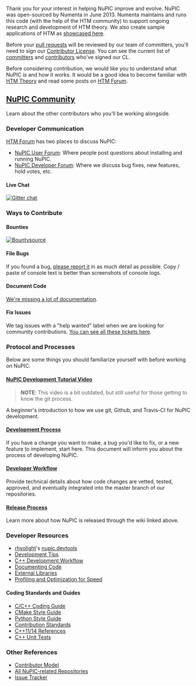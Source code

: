 Thank you for your interest in helping NuPIC improve and evolve. NuPIC was open-sourced by Numenta in June 2013. Numenta maintains and runs this code (with the help of the HTM community) to support ongoing research and development of HTM theory. We also create sample applications of HTM as [showcased here](http://numenta.com/applications/).

Before your [pull requests](https://help.github.com/articles/using-pull-requests) will be reviewed by our team of committers, you'll need to sign our [Contributor License](http://numenta.org/licenses/cl/). You can see the current list of [committers](http://numenta.org/committers/) and [contributors](http://numenta.org/contributors/) who've signed our CL.

Before considering contribution, we would like you to understand what NuPIC is and how it works. It would be a good idea to become familiar with [HTM Theory](https://numenta.org/htm-school/) and read some posts on [HTM Forum](https://discourse.numenta.org/).

## [NuPIC Community](https://numenta.org/community/)

Learn about the other contributors who you'll be working alongside.

### Developer Communication

[HTM Forum](https://discourse.numenta.org/) has two places to discuss NuPIC:

- [NuPIC User Forum](https://discourse.numenta.org/c/nupic): Where people post questions about installing and running NuPIC.
- [NuPIC Developer Forum](https://discourse.numenta.org/c/nupic/developers): Where we discuss bug fixes, new features, hold votes, etc.

#### Live Chat

[![Gitter chat](https://badges.gitter.im/numenta.png)](https://gitter.im/numenta)

### Ways to Contribute

#### Bounties

[![Bountysource](https://www.bountysource.com/badge/team?team_id=2156&style=bounties_received)](https://www.bountysource.com/teams/numenta/issues?utm_source=numenta&utm_medium=shield&utm_campaign=bounties_received)

#### File Bugs

If you found a bug, [please report it](https://github.com/numenta/nupic/issues) in as much detail as possible. Copy / paste of console text is better than screenshots of console logs.

#### Document Code

[We're missing a lot of documentation](docs/README.md).

#### Fix Issues

We tag issues with a "help wanted" label when we are looking for community contributions. [You can see all these tickets here](https://github.com/numenta/nupic/labels/status%3Ahelp%20wanted).

### Protocol and Processes

Below are some things you should familiarize yourself with before working on NuPIC.

#### [NuPIC Development Tutorial Video](https://www.youtube.com/watch?v=Yc3PKaT1knU)

> **NOTE**: This video is a bit outdated, but still useful for those getting to know the git process.

A beginner's introduction to how we use git, Github, and Travis-CI for NuPIC development.

#### [Development Process](https://discourse.numenta.org/t/development-process/2133/1)

If you have a change you want to make, a bug you'd like to fix, or a new feature to implement, start here. This document will inform you about the process of developing NuPIC.

#### [Developer Workflow](https://discourse.numenta.org/t/developer-workflow/2132/1)

Provide technical details about how code changes are vetted, tested, approved, and eventually integrated into the master branch of our repositories.

#### [Release Process](RELEASE.md)

Learn more about how NuPIC is released through the wiki linked above.

### Developer Resources
- [rhyolight](https://github.com/rhyolight)'s [nupic.devtools](https://github.com/rhyolight/nupic.devtools)
- [Development Tips](https://discourse.numenta.org/t/development-tips/2140)
- [C++ Development Workflow](https://github.com/numenta/nupic.core/wiki/Development-Workflow)
- [Documenting Code](docs/README.md)
- [External Libraries](https://discourse.numenta.org/t/external-libraries/2141)
- [Profiling and Optimization for Speed](https://github.com/numenta/nupic/wiki/Optimization-&-Profiling,-Speed)

#### Coding Standards and Guides

- [C/C++ Coding Guide](https://github.com/numenta/nupic/wiki/C-Coding-Guide)
- [CMake Style Guide](https://discourse.numenta.org/t/cmake-style-guide/2137/1)
- [Python Style Guide](https://discourse.numenta.org/t/python-style-guide/2128/1)
- [Contribution Standards](https://discourse.numenta.org/t/contribution-standards/2130/1)
- [C++11/14 References](https://discourse.numenta.org/t/c-11-14-references/2136/1)
- [C++ Unit Tests](https://discourse.numenta.org/t/c-unit-tests/2144)

### Other References
- [Contributor Model](https://discourse.numenta.org/t/contributor-model/2131/2)
- [All NuPIC-related Repositories](https://discourse.numenta.org/t/nupic-repositories/2145)
- [Issue Tracker](https://github.com/numenta/nupic/issues?state=open)
